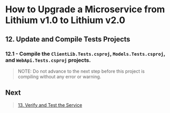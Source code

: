 # How to Upgrade a Microservice from Lithium v1.0 to Lithium v2.0

## 12. Update and Compile Tests Projects

### 12.1 - Compile the `ClientLib.Tests.csproj`, `Models.Tests.csproj`, and `WebApi.Tests.csproj` projects.

> NOTE: Do not advance to the next step before this project is compiling without any error or warning.

## Next

> [13. Verify and Test the Service](./13-verify-test.md)